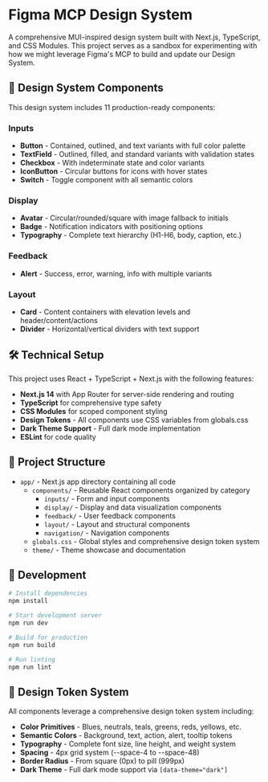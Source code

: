 # Figma MCP Design System

A comprehensive MUI-inspired design system built with Next.js, TypeScript, and CSS Modules. This project serves as a sandbox for experimenting with how we might leverage Figma's MCP to build and update our Design System.

## 🎨 Design System Components

This design system includes 11 production-ready components:

### Inputs
- **Button** - Contained, outlined, and text variants with full color palette
- **TextField** - Outlined, filled, and standard variants with validation states
- **Checkbox** - With indeterminate state and color variants
- **IconButton** - Circular buttons for icons with hover states
- **Switch** - Toggle component with all semantic colors

### Display
- **Avatar** - Circular/rounded/square with image fallback to initials
- **Badge** - Notification indicators with positioning options
- **Typography** - Complete text hierarchy (H1-H6, body, caption, etc.)

### Feedback
- **Alert** - Success, error, warning, info with multiple variants

### Layout
- **Card** - Content containers with elevation levels and header/content/actions
- **Divider** - Horizontal/vertical dividers with text support

## 🛠 Technical Setup

This project uses React + TypeScript + Next.js with the following features:

- **Next.js 14** with App Router for server-side rendering and routing
- **TypeScript** for comprehensive type safety
- **CSS Modules** for scoped component styling
- **Design Tokens** - All components use CSS variables from globals.css
- **Dark Theme Support** - Full dark mode implementation
- **ESLint** for code quality

## 📁 Project Structure

- `app/` - Next.js app directory containing all code
  - `components/` - Reusable React components organized by category
    - `inputs/` - Form and input components
    - `display/` - Display and data visualization components  
    - `feedback/` - User feedback components
    - `layout/` - Layout and structural components
    - `navigation/` - Navigation components
  - `globals.css` - Global styles and comprehensive design token system
  - `theme/` - Theme showcase and documentation

## 🚀 Development

```bash
# Install dependencies
npm install

# Start development server
npm run dev

# Build for production
npm run build

# Run linting
npm run lint
```

## 🎯 Design Token System

All components leverage a comprehensive design token system including:

- **Color Primitives** - Blues, neutrals, teals, greens, reds, yellows, etc.
- **Semantic Colors** - Background, text, action, alert, tooltip tokens
- **Typography** - Complete font size, line height, and weight system
- **Spacing** - 4px grid system (--space-4 to --space-48)
- **Border Radius** - From square (0px) to pill (999px)
- **Dark Theme** - Full dark mode support via `[data-theme="dark"]`
